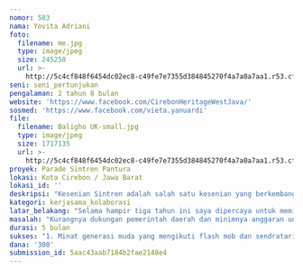 ```yaml
---
nomor: 583
nama: Yovita Adriani
foto:
  filename: me.jpg
  type: image/jpeg
  size: 245250
  url: >-
    http://5c4cf848f6454dc02ec8-c49fe7e7355d384845270f4a7a0a7aa1.r53.cf2.rackcdn.com/b0481abf-0556-4ef4-88bd-ad8ac885b899/me.jpg
seni: seni_pertunjukan
pengalaman: 2 tahun 8 bulan
website: 'https://www.facebook.com/CirebonHeritageWestJava/'
sosmed: 'https://www.facebook.com/vieta.yanuardi'
file:
  filename: Baligho UK-small.jpg
  type: image/jpeg
  size: 1717135
  url: >-
    http://5c4cf848f6454dc02ec8-c49fe7e7355d384845270f4a7a0a7aa1.r53.cf2.rackcdn.com/f8f4b887-848f-46d4-a3cb-dcf82b263a22/Baligho%20UK-small.jpg
proyek: Parade Sintren Pantura
lokasi: Kota Cirebon / Jawa Barat
lokasi_id: ''
deskripsi: "Kesenian Sintren adalah salah satu kesenian yang berkembang di masyarakat Pantura dengan daerah penyebaran antara Kendal sampai ke Indramayu. Kesenian ini dikaitkan dengan hal mistis dikarenakan pada saat ditampilkan penari sintren akan mengalami trance (kesurupan). Kesenian Sintren sendiri bersumber dari cerita rakyat mengenai Sulandana putra Ki Bahurekso dengan Dewi Rantamsari yang jatuh cinta dengan penari pujaannya bernama Sulasih. Hubungan tersebut tak direstui oleh ayahnya dan akhirnya Sulandana pergi bertapa. Namun pertemuan keduanya telah diatur oleh Dewi Rantamsari melalui alam gaib dengan memasukkan roh gaib ke tubuh Sulasih disaat Sulasih menari. \r\nKesenian Sintren di Cirebon dimainkan oleh seorang gadis yang masih perawan yang kemudian tubuhnya diikat dengan tali yang cukup kencang sebelum kemudian dimasukkan ke dalam sebuah kurungan. Ketika kurungan dibuka tali yang mengikatnya telah terlepas dan  Gadis tersebut telah berganti baju dan memakai mahkota. Dalam keadaan trance Dalang Sintren akan membuatnya menari dan bila penonton melemparnya dengan uang maka Penari Sintren akan jatuh lemas.\r\nKesenian yang cukup unik ini sayangnya tak  banyak dipentaskan  karena kalah populer dengan kesenian lainnya di masing-masing daerah. Untuk membangkitkan dan melestarikan kembali kesenian ini maka saya berinisiatif untuk mengadakan kolaborasi dengan seniman sintren  Pantura dengan menampilkannya dalam bentuk Parade Sintren Pantura"
kategori: kerjasama_kolaborasi
latar_belakang: "Selama hampir tiga tahun ini saya dipercaya untuk memimpin di SMK Pakungwati milik Yayasan Keraton Kasepuhan Cirebon yang satu-satunya program keahlian yang dimilikinya adalah Seni Tari. Walaupun backgorund pendidikan saya dari Arsitektur, tapi kecintaan saya terhadap kesenian menyebabkan saya tergerak untuk mendalami kesenian di Cirebon yang begitu kaya dan sangat beragam bentuknya. Sangat disayangkan pula bahwa minat generasi muda untuk berkesenian ini masih sangat kurang, dilihat dari minat siswa yang masuk ke jurusan seni sangat-sangat minim. Untuk itu masyarakat perlu diedukasi dan diberikan pengetahuan kembali tentang betapa berharganya aset bangsa berupa seni budaya ini dengan menampilkan kembali kesenian-kesenian yang hampir punah di masyarakat.\r\nKesenian Sintren sendiri menurut saya sangatlah unik dan banyak sisi-sisi magis maupun filosofis yang perlu diungkap didalamnya. Dengan Kegiatan Parade Sintren Pantura yang melibatkan seniman sintren dari daerah-daerah lain diluar Cirebon, diharapkan dapat mengungkapkan kekayaan nilai budaya dan kearifan lokal yang berada didalamnya dan dapat mengangkat kembali kesenian Sintren agar dicintai oleh masyarakat.\r\nSelain itu diakhir project akan ditampilkan flash mob dan sendratari Sulasih Sulandana oleh siswa-siswi SMK Pakungwati berkolaborasi dengan sekolah dan sanggar seni di Kota dan Kabupaten Cirebon dengan kemasan yang dapat dinikmati oleh masyarakat terutama generasi muda"
masalah: "Kurangnya dukungan pemerintah daerah dan minimnya anggaran untuk pengembangan seni budaya kadangkala menghambat para seniman untuk dapat mengembangkan dan menampilkan kesenian mereka kepada khalayak ramai. Selain itu ancaman terhadap kebudayaan pop dan kebudayaan luar yang semakin pesat seiring dengan kemudahan teknologi juga membuat minat generasi muda untuk belajar seni daerah menjadi makin terkikis. Jika project ini berhasil rencananya kegiatan ini akan dijadikan event rutin tahunan di kota Cirebon, dan dimasukkan dalam kalender of event yang dapat menunjang pariwisata daerah. \r\nDengan kegiatan Parade Sintren Pantura ini diharapkan :\r\n1. Dapat mengangkat dan mendukung upaya pelestarian seni budaya daerah yang hampir punah\r\n2. Membangkitkan minat dan kecintaan masyarakat terhadap kesenian daerah\r\n3. Mengenalkan kembali dan mengupayakan agar Kesenian Sintren diminati lagi oleh masyarakat luas\r\n4. Mengadakan flash mob dan pagelaran sendratari dengan kemasan yang lebih pop dengan melibatkan anak-anak muda didalamnya sehingga tumbuh rasa kecintaan terhadap seni tradisi lokal"
durasi: 5 bulan
sukses: "1. Minat generasi muda yang mengikuti flash mob dan sendratari cukup banyak\r\n2. Parade diikuti wakil-wakil dari beberapa kota dan kabupaten di Pantura (Kendal, Batang, Pekalongan, Pemalang, Tegal, Brebes, Cirebon, Kuningan, Majalengka, Indramayu)\r\n3. Antusiasme masyarakat, dukungan pemerintah daerah dan stake holder yang ada di Kota Cirebon dan sekitarnya\r\n4. Dimasukkan dalam agenda tahunan (kalender of event) kegiatan kesenian di Kota Cirebon"
dana: '300'
submission_id: 5aac43aab7184b2fae2148e4
---
```

